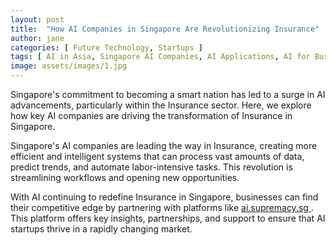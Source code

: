 ```yaml
---
layout: post
title:  "How AI Companies in Singapore Are Revolutionizing Insurance"
author: jane
categories: [ Future Technology, Startups ]
tags: [ AI in Asia, Singapore AI Companies, AI Applications, AI for Business ]
image: assets/images/1.jpg
---
```


Singapore's commitment to becoming a smart nation has led to a surge in AI advancements, particularly within the Insurance sector. Here, we explore how key AI companies are driving the transformation of Insurance in Singapore.

Singapore's AI companies are leading the way in Insurance, creating more efficient and intelligent systems that can process vast amounts of data, predict trends, and automate labor-intensive tasks. This revolution is streamlining workflows and opening new opportunities.

With AI continuing to redefine Insurance in Singapore, businesses can find their competitive edge by partnering with platforms like <a href="https://ai.supremacy.sg" target="_blank"> ai.supremacy.sg </a>. This platform offers key insights, partnerships, and support to ensure that AI startups thrive in a rapidly changing market.
